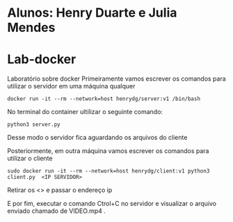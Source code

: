 # Alunos: Henry Duarte e Julia Mendes

# Lab-docker
Laboratório sobre docker 
Primeiramente vamos escrever os comandos para utilizar o servidor em uma máquina qualquer

```
docker run -it --rm --network=host henrydg/server:v1 /bin/bash
```
No terminal do container ultilizar o seguinte comando:
```
python3 server.py
```
Desse modo o servidor fica aguardando os arquivos do cliente


Posteriormente, em outra máquina vamos escrever os comandos para utilizar o cliente
```
sudo docker run -it --rm --network=host henrydg/client:v1 python3 client.py  <IP SERVIDOR>
```
Retirar os <> e passar o endereço ip

E por fim, executar o comando Ctrol+C no servidor e visualizar o arquivo enviado chamado de VIDEO.mp4 .



